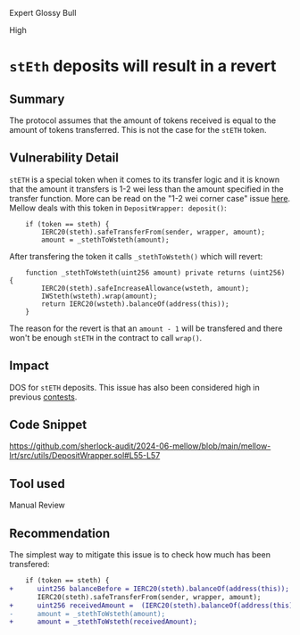 Expert Glossy Bull

High

# `stEth` deposits will result in a revert

## Summary
The protocol assumes that the amount of tokens received is equal to the amount of tokens transferred.
This is not the case for the `stETH` token.

## Vulnerability Detail
`stETH` is a special token when it comes to its transfer logic and it is known that the amount it transfers is 1-2 wei less than the amount specified in the transfer function. More can be read on the "1-2 wei corner case" issue [here](https://github.com/lidofinance/lido-dao/issues/442). 
Mellow deals with this token in `DepositWrapper: deposit()`:
```solidity
    if (token == steth) {
        IERC20(steth).safeTransferFrom(sender, wrapper, amount);
        amount = _stethToWsteth(amount);
```
After transfering the token it calls `_stethToWsteth()` which will revert:
```solidity
    function _stethToWsteth(uint256 amount) private returns (uint256) {
        IERC20(steth).safeIncreaseAllowance(wsteth, amount);
        IWSteth(wsteth).wrap(amount);
        return IERC20(wsteth).balanceOf(address(this));
    }
```
The reason for the revert is that an `amount - 1` will be transfered and there won't be enough `stETH` in the contract to call `wrap()`.

## Impact
DOS for `stETH` deposits. This issue has also been considered high in previous [contests](https://github.com/sherlock-audit/2024-05-sophon-judging/issues/63).

## Code Snippet
https://github.com/sherlock-audit/2024-06-mellow/blob/main/mellow-lrt/src/utils/DepositWrapper.sol#L55-L57

## Tool used
Manual Review

## Recommendation
The simplest way to mitigate this issue is to check how much has been transfered:
```diff
    if (token == steth) {
+      uint256 balanceBefore = IERC20(steth).balanceOf(address(this));
       IERC20(steth).safeTransferFrom(sender, wrapper, amount);
+      uint256 receivedAmount =  (IERC20(steth).balanceOf(address(this)) - balanceBefore);     
-      amount = _stethToWsteth(amount); 
+      amount = _stethToWsteth(receivedAmount); 
```
